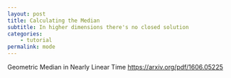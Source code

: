 ```yaml
---
layout: post
title: Calculating the Median
subtitle: In higher dimensions there's no closed solution
categories:
    - tutorial
permalink: mode
---
```


<!-- also true for the AM in higher dims? -->

Geometric Median in Nearly Linear Time
https://arxiv.org/pdf/1606.05225
